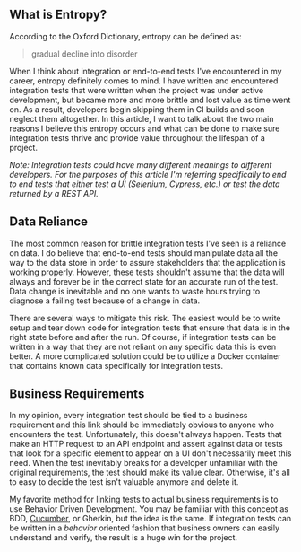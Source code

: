 ## What is Entropy?

According to the Oxford Dictionary, entropy can be defined as:

> gradual decline into disorder

When I think about integration or end-to-end tests I've encountered in my
career, entropy definitely comes to mind. I have written and encountered
integration tests that were written when the project was under active
development, but became more and more brittle and lost value as time went on.
As a result, developers begin skipping them in CI builds and soon neglect them
altogether. In this article, I want to talk about the two main reasons I believe
this entropy occurs and what can be done to make sure integration tests thrive
and provide value throughout the lifespan of a project.

_Note: Integration tests could have many different meanings to different
developers. For the purposes of this article I'm referring specifically to end
to end tests that either test a UI (Selenium, Cypress, etc.) or test the data
returned by a REST API._

## Data Reliance

The most common reason for brittle integration tests I've seen is a reliance on
data. I do believe that end-to-end tests should manipulate data all the way to
the data store in order to assure stakeholders that the application is working
properly. However, these tests shouldn't assume that the data will always and
forever be in the correct state for an accurate run of the test. Data change is
inevitable and no one wants to waste hours trying to diagnose a failing test
because of a change in data.

There are several ways to mitigate this risk. The easiest would be to write
setup and tear down code for integration tests that ensure that data is in the
right state before and after the run. Of course, if integration tests can be
written in a way that they are not reliant on any specific data this is even
better. A more complicated solution could be to utilize a Docker container that
contains known data specifically for integration tests.

## Business Requirements

In my opinion, every integration test should be tied to a business requirement
and this link should be immediately obvious to anyone who encounters the test.
Unfortunately, this doesn't always happen. Tests that make an HTTP request to an
API endpoint and assert against data or tests that look for a specific element
to appear on a UI don't necessarily meet this need. When the test inevitably
breaks for a developer unfamiliar with the original requirements, the test
should make its value clear. Otherwise, it's all to easy to decide the test
isn't valuable anymore and delete it.

My favorite method for linking tests to actual business requirements is to use
Behavior Driven Development. You may be familiar with this concept as BDD,
[Cucumber](https://cucumber.io/), or Gherkin, but the idea is the same. If
integration tests can be written in a _behavior_ oriented fashion that business
owners can easily understand and verify, the result is a huge win for the
project.
